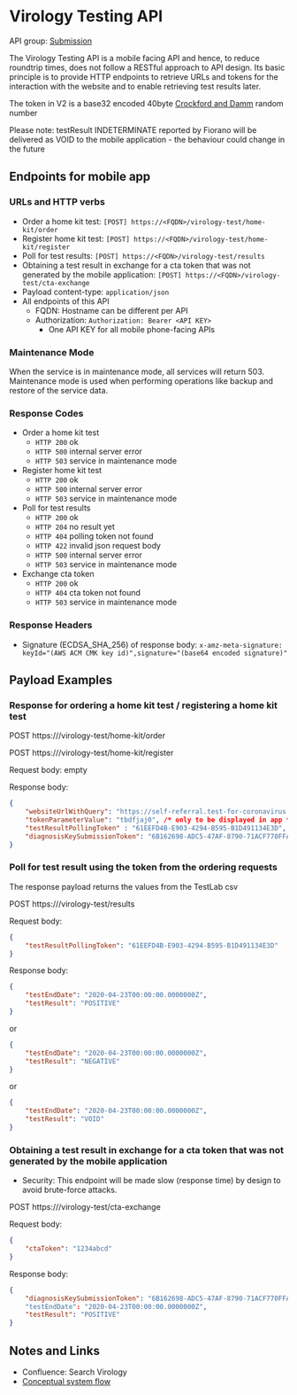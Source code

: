 # Virology Testing API

API group: [Submission](../ag-architecture-guidebook#System-APIs-and-Interfaces)

The Virology Testing API is a mobile facing API and hence, to reduce roundtrip times, does not follow a RESTful approach to API design. Its basic principle is to provide HTTP endpoints to retrieve URLs and tokens for the interaction with the website and to enable retrieving test results later.

The token in V2 is a base32 encoded 40byte [Crockford and Damm](../details/crockford-damm.md) random number

Please note: testResult INDETERMINATE reported by Fiorano will be delivered as VOID to the mobile application - the behaviour could change in the future

## Endpoints for mobile app

### URLs and HTTP verbs

- Order a home kit test: ```[POST] https://<FQDN>/virology-test/home-kit/order```
- Register home kit test: ```[POST] https://<FQDN>/virology-test/home-kit/register```
- Poll for test results: ```[POST] https://<FQDN>/virology-test/results```
- Obtaining a test result in exchange for a cta token that was not generated by the mobile application: ```[POST] https://<FQDN>/virology-test/cta-exchange```
- Payload content-type: ```application/json```
- All endpoints of this API
  - FQDN: Hostname can be different per API
  - Authorization: ```Authorization: Bearer <API KEY>```
    - One API KEY for all mobile phone-facing APIs

### Maintenance Mode

When the service is in maintenance mode, all services will return 503. Maintenance mode is used when performing operations like backup and restore of the service data.

### Response Codes

- Order a home kit test
  - `HTTP 200` ok
  - `HTTP 500` internal server error
  - `HTTP 503` service in maintenance mode
- Register home kit test
  - `HTTP 200` ok
  - `HTTP 500` internal server error
  - `HTTP 503` service in maintenance mode
- Poll for test results
  - `HTTP 200` ok
  - `HTTP 204` no result yet
  - `HTTP 404` polling token not found
  - `HTTP 422` invalid json request body
  - `HTTP 500` internal server error
  - `HTTP 503` service in maintenance mode
- Exchange cta token
  - `HTTP 200` ok
  - `HTTP 404` cta token not found  
  - `HTTP 503` service in maintenance mode

### Response Headers
- Signature (ECDSA_SHA_256) of response body: ```x-amz-meta-signature: keyId="(AWS ACM CMK key id)",signature="(base64 encoded signature)"```

## Payload Examples

### Response for ordering a home kit test / registering a home kit test

POST https://<FQDN>/virology-test/home-kit/order

POST https://<FQDN>/virology-test/home-kit/register

Request body: empty

Response body:
```json
{
    "websiteUrlWithQuery": "https://self-referral.test-for-coronavirus.service.gov.uk/cta-start?ctaToken=tbdfjaj0",
    "tokenParameterValue": "tbdfjaj0", /* only to be displayed in app */
    "testResultPollingToken" : "61EEFD4B-E903-4294-B595-B1D491134E3D", /* see result polling below */
    "diagnosisKeySubmissionToken": "6B162698-ADC5-47AF-8790-71ACF770FFAF" /* see diagnosis-key-submission.md */
}
```

### Poll for test result using the token from the ordering requests

The response payload returns the values from the TestLab csv

POST https://<FQDN>/virology-test/results

Request body:
```json
{
    "testResultPollingToken": "61EEFD4B-E903-4294-B595-B1D491134E3D"
}
```

Response body:
```json
{
    "testEndDate": "2020-04-23T00:00:00.0000000Z",
    "testResult": "POSITIVE"
}
```
or
```json
{
    "testEndDate": "2020-04-23T00:00:00.0000000Z",
    "testResult": "NEGATIVE"
}
```
or
```json
{
    "testEndDate": "2020-04-23T00:00:00.0000000Z",
    "testResult": "VOID"
}
```

### Obtaining a test result in exchange for a cta token that was not generated by the mobile application

- Security: This endpoint will be made slow (response time) by design to avoid brute-force attacks.

POST https://<FQDN>/virology-test/cta-exchange

Request body:
```json
{
    "ctaToken": "1234abcd"
}
```

Response body:
```json
{
    "diagnosisKeySubmissionToken": "6B162698-ADC5-47AF-8790-71ACF770FFAF" /* see diagnosis-key-submission.md */
    "testEndDate": "2020-04-23T00:00:00.0000000Z",
    "testResult": "POSITIVE"
}
```

## Notes and Links

- Confluence: Search Virology
- [Conceptual system flow](../../architecture/ag-architecture-guidebook.md#system-flow-request-virology-testing-and-get-result-using-a-temporary-token)
